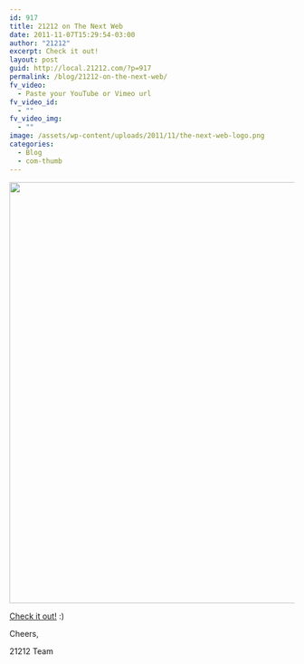 ```yaml
---
id: 917
title: 21212 on The Next Web
date: 2011-11-07T15:29:54-03:00
author: "21212"
excerpt: Check it out!
layout: post
guid: http://local.21212.com/?p=917
permalink: /blog/21212-on-the-next-web/
fv_video:
  - Paste your YouTube or Vimeo url
fv_video_id:
  - ""
fv_video_img:
  - ""
image: /assets/wp-content/uploads/2011/11/the-next-web-logo.png
categories:
  - Blog
  - com-thumb
---
```

[<img class="aligncenter size-full wp-image-919" src="{{ site.url }}/assets/wp-content/uploads/2011/11/21212-TNW.jpg" alt="" width="540" height="744" srcset="{{ site.url }}/assets/wp-content/uploads/2011/11/21212-TNW.jpg 540w, {{ site.url }}/assets/wp-content/uploads/2011/11/21212-TNW-217x300.jpg 217w" sizes="(max-width: 540px) 100vw, 540px" />](http://thenextweb.com/la/2011/11/06/21212-accelerating-brazilian-startups-in-rio-de-janeiro-with-a-little-help-from-nyc/)

<a title="The Next Web" href="http://thenextweb.com/la/2011/11/06/21212-accelerating-brazilian-startups-in-rio-de-janeiro-with-a-little-help-from-nyc/" target="_blank">Check it out!</a> :)

Cheers,

21212 Team
